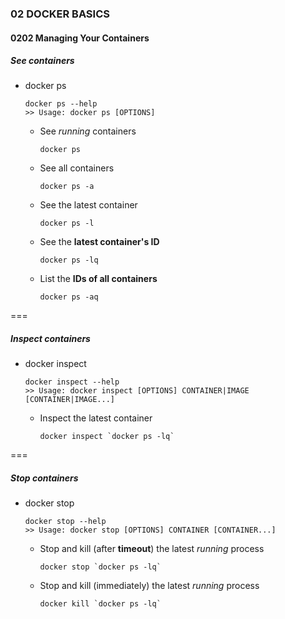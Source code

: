
### 02 DOCKER BASICS
#### 0202 Managing Your Containers

##### See containers

- docker ps  
  ```
  docker ps --help  
  >> Usage: docker ps [OPTIONS]
  ```
  - See _running_ containers  
    ```
    docker ps
    ```
  - See all containers  
    ```
    docker ps -a
    ```
  - See the latest container  
    ```
    docker ps -l
    ```
  - See the __latest container's ID__  
    ```
    docker ps -lq
    ```
  - List the __IDs of all containers__  
    ```
    docker ps -aq
    ```

===

##### Inspect containers

- docker inspect  
  ```
  docker inspect --help  
  >> Usage: docker inspect [OPTIONS] CONTAINER|IMAGE [CONTAINER|IMAGE...]
  ```
  - Inspect the latest container  
    ```
    docker inspect `docker ps -lq`
    ```

===

##### Stop containers

- docker stop  
  ```
  docker stop --help  
  >> Usage: docker stop [OPTIONS] CONTAINER [CONTAINER...]
  ```
  - Stop and kill (after __timeout__) the latest _running_ process  
    ```
    docker stop `docker ps -lq`
    ```
  - Stop and kill (immediately) the latest _running_ process  
    ```
    docker kill `docker ps -lq`
    ```

